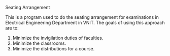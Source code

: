 Seating Arrangement 

This is a program used to do the seating arrangement for examinations in Electrical Engineering Department in VNIT.
The goals of using this approach are to:
1. Minimize the invigilation duties of faculties.
2. Minimize the classrooms.
3. Minimize the distributions for a course.

